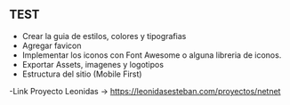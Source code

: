 ## TEST
- Crear la guia de estilos, colores y tipografias
- Agregar favicon
- Implementar los iconos con Font Awesome o alguna libreria de iconos.
- Exportar Assets, imagenes y logotipos
- Estructura del sitio (Mobile First)

-Link Proyecto Leonidas -> https://leonidasesteban.com/proyectos/netnet
